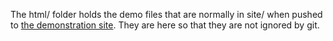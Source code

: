 The html/ folder holds the demo files that are normally in site/ when pushed to [the demonstration site](https://chemapp.stolaf.edu/iupac/site/demo.htm). They are here so that they are not ignored by git.